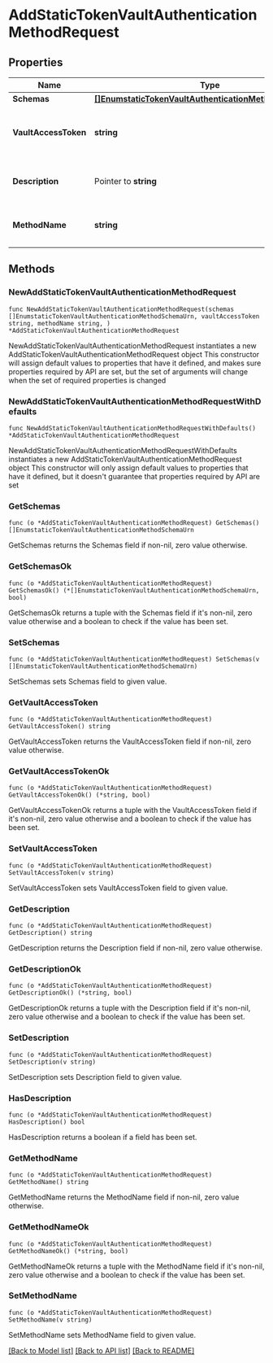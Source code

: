 # AddStaticTokenVaultAuthenticationMethodRequest

## Properties

Name | Type | Description | Notes
------------ | ------------- | ------------- | -------------
**Schemas** | [**[]EnumstaticTokenVaultAuthenticationMethodSchemaUrn**](EnumstaticTokenVaultAuthenticationMethodSchemaUrn.md) |  | 
**VaultAccessToken** | **string** | The static token used to authenticate to the Vault server. | 
**Description** | Pointer to **string** | A description for this Vault Authentication Method | [optional] 
**MethodName** | **string** | Name of the new Vault Authentication Method | 

## Methods

### NewAddStaticTokenVaultAuthenticationMethodRequest

`func NewAddStaticTokenVaultAuthenticationMethodRequest(schemas []EnumstaticTokenVaultAuthenticationMethodSchemaUrn, vaultAccessToken string, methodName string, ) *AddStaticTokenVaultAuthenticationMethodRequest`

NewAddStaticTokenVaultAuthenticationMethodRequest instantiates a new AddStaticTokenVaultAuthenticationMethodRequest object
This constructor will assign default values to properties that have it defined,
and makes sure properties required by API are set, but the set of arguments
will change when the set of required properties is changed

### NewAddStaticTokenVaultAuthenticationMethodRequestWithDefaults

`func NewAddStaticTokenVaultAuthenticationMethodRequestWithDefaults() *AddStaticTokenVaultAuthenticationMethodRequest`

NewAddStaticTokenVaultAuthenticationMethodRequestWithDefaults instantiates a new AddStaticTokenVaultAuthenticationMethodRequest object
This constructor will only assign default values to properties that have it defined,
but it doesn't guarantee that properties required by API are set

### GetSchemas

`func (o *AddStaticTokenVaultAuthenticationMethodRequest) GetSchemas() []EnumstaticTokenVaultAuthenticationMethodSchemaUrn`

GetSchemas returns the Schemas field if non-nil, zero value otherwise.

### GetSchemasOk

`func (o *AddStaticTokenVaultAuthenticationMethodRequest) GetSchemasOk() (*[]EnumstaticTokenVaultAuthenticationMethodSchemaUrn, bool)`

GetSchemasOk returns a tuple with the Schemas field if it's non-nil, zero value otherwise
and a boolean to check if the value has been set.

### SetSchemas

`func (o *AddStaticTokenVaultAuthenticationMethodRequest) SetSchemas(v []EnumstaticTokenVaultAuthenticationMethodSchemaUrn)`

SetSchemas sets Schemas field to given value.


### GetVaultAccessToken

`func (o *AddStaticTokenVaultAuthenticationMethodRequest) GetVaultAccessToken() string`

GetVaultAccessToken returns the VaultAccessToken field if non-nil, zero value otherwise.

### GetVaultAccessTokenOk

`func (o *AddStaticTokenVaultAuthenticationMethodRequest) GetVaultAccessTokenOk() (*string, bool)`

GetVaultAccessTokenOk returns a tuple with the VaultAccessToken field if it's non-nil, zero value otherwise
and a boolean to check if the value has been set.

### SetVaultAccessToken

`func (o *AddStaticTokenVaultAuthenticationMethodRequest) SetVaultAccessToken(v string)`

SetVaultAccessToken sets VaultAccessToken field to given value.


### GetDescription

`func (o *AddStaticTokenVaultAuthenticationMethodRequest) GetDescription() string`

GetDescription returns the Description field if non-nil, zero value otherwise.

### GetDescriptionOk

`func (o *AddStaticTokenVaultAuthenticationMethodRequest) GetDescriptionOk() (*string, bool)`

GetDescriptionOk returns a tuple with the Description field if it's non-nil, zero value otherwise
and a boolean to check if the value has been set.

### SetDescription

`func (o *AddStaticTokenVaultAuthenticationMethodRequest) SetDescription(v string)`

SetDescription sets Description field to given value.

### HasDescription

`func (o *AddStaticTokenVaultAuthenticationMethodRequest) HasDescription() bool`

HasDescription returns a boolean if a field has been set.

### GetMethodName

`func (o *AddStaticTokenVaultAuthenticationMethodRequest) GetMethodName() string`

GetMethodName returns the MethodName field if non-nil, zero value otherwise.

### GetMethodNameOk

`func (o *AddStaticTokenVaultAuthenticationMethodRequest) GetMethodNameOk() (*string, bool)`

GetMethodNameOk returns a tuple with the MethodName field if it's non-nil, zero value otherwise
and a boolean to check if the value has been set.

### SetMethodName

`func (o *AddStaticTokenVaultAuthenticationMethodRequest) SetMethodName(v string)`

SetMethodName sets MethodName field to given value.



[[Back to Model list]](../README.md#documentation-for-models) [[Back to API list]](../README.md#documentation-for-api-endpoints) [[Back to README]](../README.md)


